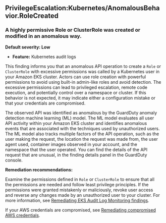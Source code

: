 PrivilegeEscalation:Kubernetes/AnomalousBehavior.RoleCreated
------------------------------------------------------------


### A highly permissive Role or ClusterRole was created or modified in an anomalous way.


**Default severity: Low**


 * **Feature:** Kubernetes audit logs

This finding informs you that an anomalous API operation to create a `Role` or `ClusterRole` with excessive permissions was called by a Kubernetes user in your Amazon EKS cluster. Actors can use role creation with powerful permissions to avoid using built-in admin-like roles and avoid detection. The excessive permissions can lead to privileged escalation, remote code execution, and potentially control over a namespace or cluster. If this behavior is not expected, it may indicate either a configuration mistake or that your credentials are compromised. 


The observed API was identified as anomalous by the GuardDuty anomaly detection machine learning (ML) model. The ML model evaluates all user API activity within your Amazon EKS cluster and identifies anomalous events that are associated with the techniques used by unauthorized users. The ML model also tracks multiple factors of the API operation, such as the user making the request, the location the request was made from, the user agent used, container images observed in your account, and the namespace that the user operated. You can find the details of the API request that are unusual, in the finding details panel in the GuardDuty console.


**Remediation recommendations:**


Examine the permissions defined in `Role` or `ClusterRole` to ensure that all the permissions are needed and follow least privilege principles. If the permissions were granted mistakenly or maliciously, revoke user access and reverse any changes made by an unauthorized user to your cluster. For more information, see [Remediating EKS Audit Log Monitoring findings](https://docs.aws.amazon.com/guardduty/latest/ug/guardduty-remediate-kubernetes.html).


If your AWS credentials are compromised, see [Remediating compromised AWS credentials](https://docs.aws.amazon.com/guardduty/latest/ug/guardduty_remediate.html#compromised-creds).

